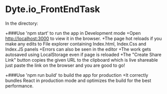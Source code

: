 # Dyte.io_FrontEndTask
In the directory:

+###Use 'npm start' to run the app in Development mode
+Open [http://localhost:3000](http://localhost:3000) to view it in the browser.
+The page hot reloads if you make any edits to File explorer containing Index.html, Index.Css and Index.JS panels
+Errors can also be seen in the editor 
+The work gets autosaved using LocalStorage even if page is reloaded
+The "Create Share Link" button copies the given URL to the clipboard which is live shareable just paste the link on the browser and you are good to go!

+###Use 'npm run build' to build the app for production
+It correctly bundles React in production mode and optimizes the build for the best performance.


